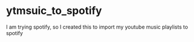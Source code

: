# ytmsuic_to_spotify
I am trying spotify, so I created this to import my youtube music playlists to spotify
